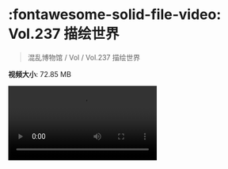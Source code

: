 # :fontawesome-solid-file-video: Vol.237 描绘世界

> 混乱博物馆 / Vol / Vol.237 描绘世界

**视频大小**: 72.85 MB

<div class="video"><video src="https://file.hsyhx.top/archive/237.mp4" controls preload>🤔 您的浏览器不支持 video 标签</video></div>